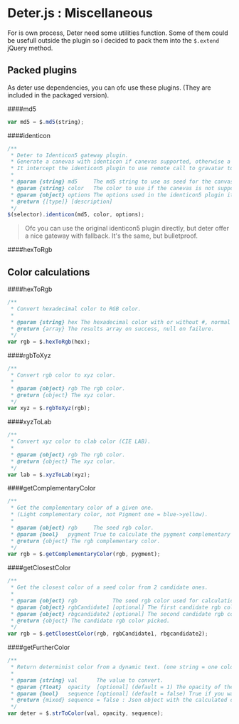 Deter.js : Miscellaneous
========================

For is own process, Deter need some utilities function. Some of them could be usefull outside the plugin so i decided to pack them into the `$.extend` jQuery method.

Packed plugins
--------------

As deter use dependencies, you can ofc use these plugins. (They are included in the packaged version).

####md5

```javascript
var md5 = $.md5(string);
```

####identicon

```javascript
/**
 * Deter to Identicon5 gateway plugin.
 * Generate a canevas with identicon if canevas supported, otherwise a determinist background color.
 * It intercept the identicon5 plugin to use remote call to gravatar to stay 100% client side.
 *
 * @param {string} md5     The md5 string to use as seed for the canvas. If md5 = null, the canevas will be suppressed (usefull to come back to the initial state).
 * @param {string} color   The color to use if the canevas is not supported (for old browsers).
 * @param {object} options The options used in the identicon5 plugin itself.
 * @return {[type]} [description]
 */
$(selector).identicon(md5, color, options);
```

> Ofc you can use the original identicon5 plugin directly, but deter offer a nice gateway with fallback. It's the same, but bulletproof.



####hexToRgb


Color calculations
------------------

####hexToRgb

```javascript
/**
 * Convert hexadecimal color to RGB color.
 *
 * @param {string} hex The hexadecimal color with or without #, normal (#ddeeff) or combined (#def) format.
 * @return {array} The results array on success, null on failure.
 */
var rgb = $.hexToRgb(hex);
```

####rgbToXyz

```javascript
/**
 * Convert rgb color to xyz color.
 *
 * @param {object} rgb The rgb color.
 * @return {object} The xyz color.
 */
var xyz = $.rgbToXyz(rgb);
```

####xyzToLab

```javascript
/**
 * Convert xyz color to clab color (CIE LAB).
 *
 * @param {object} rgb The rgb color.
 * @return {object} The xyz color.
 */
var lab = $.xyzToLab(xyz);
```

####getComplementaryColor

```javascript
/**
 * Get the complementary color of a given one.
 * (Light complementary color, not Pigment one = blue->yellow).
 *
 * @param {object} rgb     The seed rgb color.
 * @param {bool}   pygment True to calculate the pygment complementary color, false to calculate the light one.
 * @return {object} The rgb complementary color.
 */
var rgb = $.getComplementaryColor(rgb, pygment);
```

####getClosestColor

```javascript
/**
 * Get the closest color of a seed color from 2 candidate ones.
 *
 * @param {object} rgb           The seed rgb color used for calculations.
 * @param {object} rgbCandidate1 [optional] The first candidate rgb color (default = black).
 * @param {object} rbgcandidate2 [optional] The second candidate rgb color (default = white).
 * @return {object} The candidate rgb color picked.
 */
var rgb = $.getClosestColor(rgb, rgbCandidate1, rbgcandidate2);
```

####getFurtherColor

```javascript
/**
 * Return determinist color from a dynamic text. (one string = one color, always the same one).
 *
 * @param {string} val      The value to convert.
 * @param {float}  opacity  [optional] (default = 1) The opacity of the color wished. Only relevant with rgba results.
 * @param {bool}   sequence [optional] (default = false) True if you want to get a full sequence of all the md5 letter by letter, false for just the final result.
 * @return {mixed} sequence = false : Json object with the calculated determinist values : {md5, hexRaw, hex, rgbRaw, rgb, rgbaRaw, rgba}, sequence = true : an array of the json objects sequence.
 */
var deter = $.strToColor(val, opacity, sequence);
```